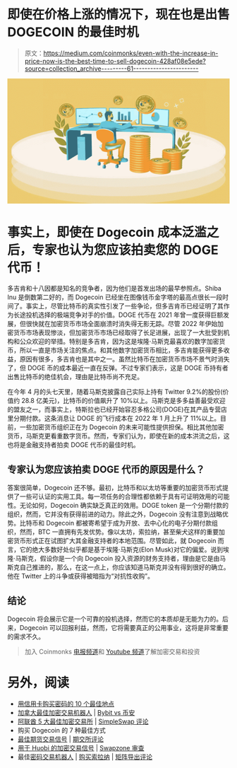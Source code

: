 # 即使在价格上涨的情况下，现在也是出售 DOGECOIN 的最佳时机

> 原文：<https://medium.com/coinmonks/even-with-the-increase-in-price-now-is-the-best-time-to-sell-dogecoin-428af08e5ede?source=collection_archive---------61----------------------->

![](img/dcc9b9f849109ee864123175d0a3625b.png)

# 事实上，即使在 Dogecoin 成本泛滥之后，专家也认为您应该拍卖您的 DOGE 代币！

多吉肯和十八因都是知名的竞争者，因为他们是首发出场的最早参照点。Shiba Inu 是倒数第二好的，而 Dogecoin 已经坐在图像钱币金字塔的最高点很长一段时间了。事实上，尽管比特币的真实性引发了一些争论，但多吉肯币已经证明了其作为长途投机选择的极端竞争对手的价值。DOGE 代币在 2021 年曾一度获得巨额发展，但很快就在加密货币市场全面崩溃时消失得无影无踪。尽管 2022 年伊始加密货币市场表现惨淡，但加密货币市场已经取得了长足进展，出现了一大批受到机构和公众欢迎的举措。特别是多吉肯，因为这是埃隆·马斯克最喜欢的数字加密货币，所以一直是市场关注的焦点。和其他数字加密货币相比，多吉肯能获得更多收益，原因有很多，多吉肯也是其中之一。虽然比特币在加密货币市场不景气时消失了，但 DOGE 币的成本最近一直在反弹。不过专家们表示，这是 DOGE 币持有者出售比特币的绝佳机会，理由是比特币尚不充足。

在今年 4 月的头七天里，随着马斯克披露自己实际上持有 Twitter 9.2%的股份(价值约 28.8 亿美元)，比特币的价值飙升了 10%以上。马斯克是多多益善最受欢迎的盟友之一，而事实上，特斯拉也已经开始容忍多格公司(DOGE)在其产品专营店里分期付款。这条消息让 DOGE 的飞行成本在 2022 年 1 月上升了 11%以上。目前，一些加密货币组织正在为 Dogecoin 的未来可能性提供担保。相比其他加密货币，马斯克更看重数字货币。然而，专家们认为，即使在新的成本洪流之后，这也将是金融支持者拍卖 DOGE 代币的最佳时机。

## 专家认为您应该拍卖 DOGE 代币的原因是什么？

答案很简单，Dogecoin 还不够。最初，比特币和以太坊等重要的加密货币形式提供了一些可认证的实用工具。每一项任务的合理性都依赖于具有可证明效用的可能性。无论如何，Dogecoin 确实缺乏真正的效用。DOGE token 是一个分期付款的组织，然而，它并没有获得前进的动力。除此之外，Dogecoin 没有注意到战略优势。比特币和 Dogecoin 都被寄希望于成为开放、去中心化的电子分期付款组织，然而，BTC 一直拥有先发优势。像以太坊，索拉纳，甚至柴犬这样的重要加密货币形式正在试图扩大其金融支持者的本地范围。尽管如此，就 Dogecoin 而言，它的绝大多数好处似乎都是基于埃隆·马斯克(Elon Musk)对它的偏爱。说到埃隆·马斯克，假设你是一个向 Dogecoin 投入资源的财务支持者，理由是它是由马斯克自己推进的，那么，在这一点上，你应该知道马斯克并没有得到很好的确立。他在 Twitter 上的斗争或获得被暗指为“对抗性收购”。

## 结论

Dogecoin 将会展示它是一个可靠的投机选择，然而它的本质却是无能为力的。后来，Dogecoin 可以回报利益，然而，它将需要真正的公用事业，这将是非常重要的需求不久。

> 加入 Coinmonks [电报频道](https://t.me/coincodecap)和 [Youtube 频道](https://www.youtube.com/c/coinmonks/videos)了解加密交易和投资

# 另外，阅读

*   [用信用卡购买密码的 10 个最佳地点](https://coincodecap.com/buy-crypto-with-credit-card)
*   [加拿大最佳加密交易机器人](https://coincodecap.com/5-best-crypto-trading-bots-in-canada) | [Bybit vs 币安](https://coincodecap.com/bybit-binance-moonxbt)
*   [阿联酋 5 大最佳加密交易所](https://coincodecap.com/best-crypto-exchanges-in-uae) | [SimpleSwap 评论](https://coincodecap.com/simpleswap-review)
*   购买 Dogecoin 的 7 种最佳方式
*   [最佳期货交易信号](https://coincodecap.com/futures-trading-signals) | [期交所评论](https://coincodecap.com/liquid-exchange-review)
*   [用于 Huobi 的加密交易信号](https://coincodecap.com/huobi-crypto-trading-signals) | [Swapzone 审查](/coinmonks/swapzone-review-crypto-exchange-data-aggregator-e0ad78e55ed7)
*   最佳[密码交易机器人](https://coincodecap.com/best-crypto-trading-bots) | [购买索拉纳](https://coincodecap.com/buy-solana) | [矩阵导出评论](https://coincodecap.com/matrixport-review)